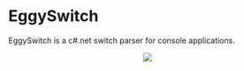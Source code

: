 # EggySwitch
EggySwitch is a c#.net switch parser for console applications.

<div align="center">
<img src="https://img.shields.io/badge/EggOrg-by--acaiberii-green?style=for-the-badge">
</div>
